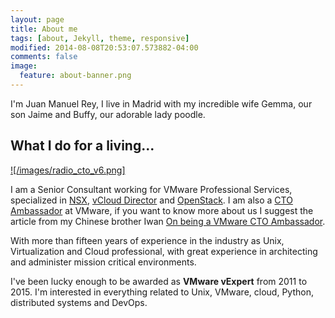 ```yaml
---
layout: page
title: About me
tags: [about, Jekyll, theme, responsive]
modified: 2014-08-08T20:53:07.573882-04:00
comments: false
image:
  feature: about-banner.png
---
```


I'm Juan Manuel Rey, I live in Madrid with my incredible wife Gemma, our son Jaime and Buffy, our adorable lady poodle.

## What I do for a living...

[![/images/radio_cto_v6.png]]({{site.url}}/images/radio_cto_v6.png)

I am a Senior Consultant working for VMware Professional Services, specialized in [NSX](https://www.vmware.com/products/nsx), [vCloud Director](https://www.vmware.com/products/vcloud-director) and [OpenStack](http://www.openstack.org). I am also a [CTO Ambassador](http://blogs.vmware.com/cto/author/ctoambassadors/) at VMware, if you want to know more about us I suggest the article from my Chinese brother Iwan [On being a VMware CTO Ambassador](http://virtual-red-dot.info/on-being-a-vmware-cto-ambassador/).

With more than fifteen years of experience in the industry as Unix, Virtualization and Cloud professional, with great experience in architecting and administer mission critical environments.

I've been lucky enough to be awarded as **VMware vExpert** from 2011 to 2015. I'm interested in everything related to Unix, VMware, cloud, Python, distributed systems and DevOps.
